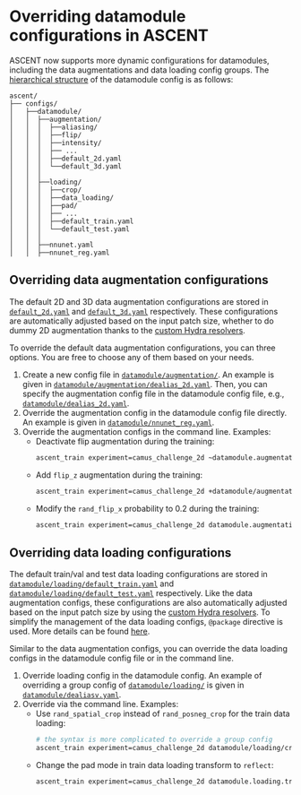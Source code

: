 # Overriding datamodule configurations in ASCENT

ASCENT now supports more dynamic configurations for datamodules, including the data
augmentations and data loading config groups. The [hierarchical structure](../../ascent/configs/datamodule)
of the datamodule config is as follows:

```
ascent/
├── configs/
│   ├──datamodule/
│   │  ├──augmentation/
│   │  │  ├──aliasing/
│   │  │  ├──flip/
│   │  │  ├──intensity/
│   │  │  ├── ...
│   │  │  ├──default_2d.yaml
│   │  │  └──default_3d.yaml
│   │  │
│   │  ├──loading/
│   │  │  ├──crop/
│   │  │  ├──data_loading/
│   │  │  ├──pad/
│   │  │  ├── ...
│   │  │  ├──default_train.yaml
│   │  │  └──default_test.yaml
│   │  │
│   │  ├──nnunet.yaml
│   │  ├──nnunet_reg.yaml
```

## Overriding data augmentation configurations

The default 2D and 3D data augmentation configurations are stored in
[`default_2d.yaml`](../../ascent/configs/datamodule/augmentation/default_2d.yaml) and
[`default_3d.yaml`](../../ascent/configs/datamodule/augmentation/default_3d.yaml) respectively.
These configurations are automatically adjusted based on the input patch size, whether to do dummy
2D augmentation thanks to the [custom Hydra resolvers](../../hydra_plugins/ascent/resolvers.py).

To override the default data augmentation configurations, you can three options. You are free to choose
any of them based on your needs.

1. Create a new config file in [`datamodule/augmentation/`](../../ascent/configs/datamodule/augmentation).
   An example is given in [`datamodule/augmentation/dealias_2d.yaml`](../../ascent/configs/datamodule/augmentation/dealias_2d.yaml).
   Then, you can specify the augmentation config file in the datamodule config file, e.g.,
   [`datamodule/dealias_2d.yaml`](../../ascent/configs/datamodule/dealias_2d.yaml).
2. Override the augmentation config in the datamodule config file directly. An example is given in
   [`datamodule/nnunet_reg.yaml`](../../ascent/configs/datamodule/nnunet_reg.yaml).
3. Override the augmentation configs in the command line. Examples:
   - Deactivate flip augmentation during the training:
     ```bash
     ascent_train experiment=camus_challenge_2d ~datamodule.augmentation.flip
     ```
   - Add `flip_z` augmentation during the training:
     ```bash
     ascent_train experiment=camus_challenge_2d +datamodule/augmentation/flip=rand_flip_z
     ```
   - Modify the `rand_flip_x` probability to 0.2 during the training:
     ```bash
     ascent_train experiment=camus_challenge_2d datamodule.augmentation.flip.rand_flip_x.prob=0.2
     ```

## Overriding data loading configurations

The default train/val and test data loading configurations are stored in
[`datamodule/loading/default_train.yaml`](../../ascent/configs/datamodule/loading/default_train.yaml) and
[`datamodule/loading/default_test.yaml`](../../ascent/configs/datamodule/loading/default_test.yaml)
respectively. Like the data augmentation configs, these configurations are also automatically adjusted
based on the input patch size by using the [custom Hydra resolvers](../../hydra_plugins/ascent/resolvers.py).
To simplify the management of the data loading configs, `@package` directive is used. More details
can be found [here](https://hydra.cc/docs/advanced/overriding_packages).

Similar to the data augmentation configs, you can override the data loading configs in the datamodule
config file or in the command line.

1. Override loading config in the datamodule config. An example of overriding a group config of
   [`datamodule/loading/`](../../ascent/configs/datamodule/loading) is given in
   [`datamodule/dealiasv.yaml`](../../ascent/configs/datamodule/dealiasv_2d.yaml).
2. Override via the command line. Examples:
   - Use `rand_spatial_crop` instead of `rand_posneg_crop` for the train data loading:
     ```bash
     # the syntax is more complicated to override a group config
     ascent_train experiment=camus_challenge_2d datamodule/loading/crop@datamodule.loading.train.crop=rand_spatial_crop
     ```
   - Change the pad mode in train data loading transform to `reflect`:
     ```bash
     ascent_train experiment=camus_challenge_2d datamodule.loading.train.pad.mode=reflect
     ```
